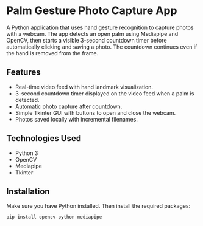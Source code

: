 # Palm Gesture Photo Capture App

A Python application that uses hand gesture recognition to capture photos with a webcam. The app detects an open palm using Mediapipe and OpenCV, then starts a visible 3-second countdown timer before automatically clicking and saving a photo. The countdown continues even if the hand is removed from the frame.

## Features

- Real-time video feed with hand landmark visualization.
- 3-second countdown timer displayed on the video feed when a palm is detected.
- Automatic photo capture after countdown.
- Simple Tkinter GUI with buttons to open and close the webcam.
- Photos saved locally with incremental filenames.

## Technologies Used

- Python 3
- OpenCV
- Mediapipe
- Tkinter

## Installation

Make sure you have Python installed. Then install the required packages:

```bash
pip install opencv-python mediapipe
